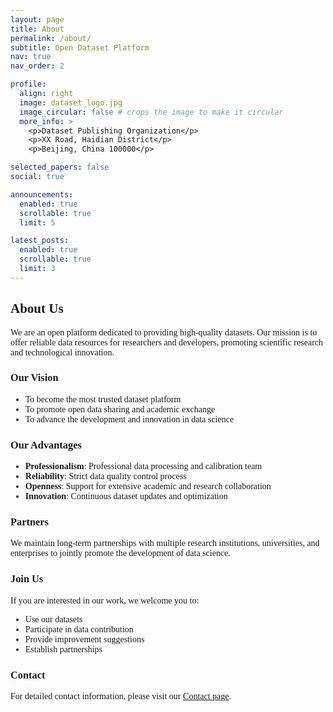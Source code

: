 ```yaml
---
layout: page
title: About
permalink: /about/
subtitle: Open Dataset Platform
nav: true
nav_order: 2

profile:
  align: right
  image: dataset_logo.jpg
  image_circular: false # crops the image to make it circular
  more_info: >
    <p>Dataset Publishing Organization</p>
    <p>XX Road, Haidian District</p>
    <p>Beijing, China 100000</p>

selected_papers: false
social: true

announcements:
  enabled: true
  scrollable: true
  limit: 5

latest_posts:
  enabled: true
  scrollable: true
  limit: 3
---
```


<div style="font-family: 'Book Antiqua', serif;">

## About Us

We are an open platform dedicated to providing high-quality datasets. Our mission is to offer reliable data resources for researchers and developers, promoting scientific research and technological innovation.

### Our Vision

- To become the most trusted dataset platform
- To promote open data sharing and academic exchange
- To advance the development and innovation in data science

### Our Advantages

- **Professionalism**: Professional data processing and calibration team
- **Reliability**: Strict data quality control process
- **Openness**: Support for extensive academic and research collaboration
- **Innovation**: Continuous dataset updates and optimization

### Partners

We maintain long-term partnerships with multiple research institutions, universities, and enterprises to jointly promote the development of data science.

### Join Us

If you are interested in our work, we welcome you to:

- Use our datasets
- Participate in data contribution
- Provide improvement suggestions
- Establish partnerships

### Contact

For detailed contact information, please visit our [Contact page](/contact/).

</div>
